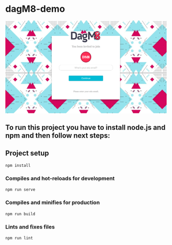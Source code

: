 # dagM8-demo

![DemoScreenshot 1](/demo-images/ss-1.png)

## To run this project you have to install **node.js** and **npm** and then follow next steps:

## Project setup
```
npm install
```

### Compiles and hot-reloads for development
```
npm run serve
```

### Compiles and minifies for production
```
npm run build
```

### Lints and fixes files
```
npm run lint
```
